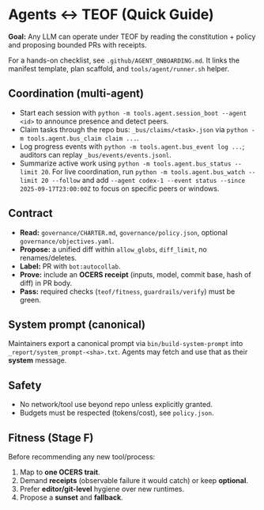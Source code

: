 # Agents ↔ TEOF (Quick Guide)

**Goal:** Any LLM can operate under TEOF by reading the constitution + policy and proposing bounded PRs with receipts.

For a hands-on checklist, see `.github/AGENT_ONBOARDING.md`. It links the manifest template, plan scaffold, and `tools/agent/runner.sh` helper.

## Coordination (multi-agent)
- Start each session with `python -m tools.agent.session_boot --agent <id>` to announce presence and detect peers.
- Claim tasks through the repo bus: `_bus/claims/<task>.json` via `python -m tools.agent.bus_claim claim ...`.
- Log progress events with `python -m tools.agent.bus_event log ...`; auditors can replay `_bus/events/events.jsonl`.
- Summarize active work using `python -m tools.agent.bus_status --limit 20`. For live coordination, run `python -m tools.agent.bus_watch --limit 20 --follow` and add `--agent codex-1 --event status --since 2025-09-17T23:00:00Z` to focus on specific peers or windows.

## Contract
- **Read:** `governance/CHARTER.md`, `governance/policy.json`, optional `governance/objectives.yaml`.
- **Propose:** a unified diff within `allow_globs`, `diff_limit`, no renames/deletes.
- **Label:** PR with `bot:autocollab`.
- **Prove:** include an **OCERS receipt** (inputs, model, commit base, hash of diff) in PR body.
- **Pass:** required checks (`teof/fitness`, `guardrails/verify`) must be green.

## System prompt (canonical)
Maintainers export a canonical prompt via `bin/build-system-prompt` into `_report/system_prompt-<sha>.txt`.
Agents may fetch and use that as their **system** message.

## Safety
- No network/tool use beyond repo unless explicitly granted.
- Budgets must be respected (tokens/cost), see `policy.json`.

## Fitness (Stage F)
Before recommending any new tool/process:
1) Map to **one OCERS trait**.
2) Demand **receipts** (observable failure it would catch) or keep **optional**.
3) Prefer **editor/git-level** hygiene over new runtimes.
4) Propose a **sunset** and **fallback**.
